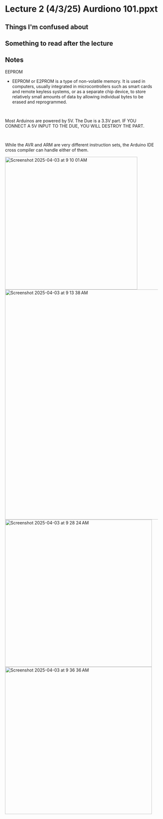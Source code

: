 # Lecture 2 (4/3/25) Aurdiono 101.ppxt

## Things I'm confused about 


## Something to read after the lecture 

## Notes  
EEPROM
- EEPROM or E2PROM is a type of non-volatile memory. It is used in computers, usually integrated in microcontrollers such as smart cards and remote keyless systems, or as a separate chip device, to store relatively small amounts of data by allowing individual bytes to be erased and reprogrammed.

<br/>

Most Arduinos are powered by 5V. The Due is a 3.3V part. IF YOU CONNECT A 5V INPUT TO THE DUE, YOU WILL DESTROY THE PART. 

<br/>

While the AVR and ARM are very different instruction sets, the Arduino IDE cross compiler can handle either of them. 

<img width="436" alt="Screenshot 2025-04-03 at 9 10 01 AM" src="https://github.com/user-attachments/assets/15328c18-1d65-4055-9dcc-f7ce4ad9df1c" />

<img width="756" alt="Screenshot 2025-04-03 at 9 13 38 AM" src="https://github.com/user-attachments/assets/5f8ce8c5-f609-4667-ad8f-4dd4b4c7f1c2" />

<img width="484" alt="Screenshot 2025-04-03 at 9 28 24 AM" src="https://github.com/user-attachments/assets/39718bfa-6d8c-4eb4-9ca1-99baee8d8031" />

<img width="484" alt="Screenshot 2025-04-03 at 9 36 36 AM" src="https://github.com/user-attachments/assets/e6f01799-2bb1-47b2-939e-be8b366f51b8" />





